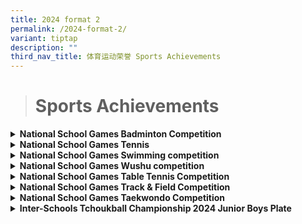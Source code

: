 ```yaml
---
title: 2024 format 2
permalink: /2024-format-2/
variant: tiptap
description: ""
third_nav_title: 体育运动荣誉 Sports Achievements
---
```

<blockquote>
<h1>Sports Achievements</h1>
</blockquote>
<div data-type="detailGroup" class="isomer-accordion isomer-accordion-white">
<details class="isomer-details">
<summary><strong>National School Games Badminton Competition</strong>
</summary>
<div data-type="detailsContent" class="isomer-details-content">
<h3></h3>
<table style="minWidth: 50px">
<colgroup>
<col>
<col>
</colgroup>
<tbody>
<tr>
<td rowspan="1" colspan="1">
<p><strong>Senior Girls League 1 - Top 8</strong>
</p>
</td>
<td rowspan="1" colspan="1">
<p></p>
</td>
</tr>
<tr>
<td rowspan="1" colspan="1">
<p>LEW YISHAN OLIVIA</p>
</td>
<td rowspan="1" colspan="1">
<p>P5-04</p>
</td>
</tr>
<tr>
<td rowspan="1" colspan="1">
<p>CHARLOTTE KOH SONGTING</p>
</td>
<td rowspan="1" colspan="1">
<p>P5-07</p>
</td>
</tr>
<tr>
<td rowspan="1" colspan="1">
<p>DESIREE LIAW JIA YI</p>
</td>
<td rowspan="1" colspan="1">
<p>P6-02</p>
</td>
</tr>
<tr>
<td rowspan="1" colspan="1">
<p>SHE RUIJIA GENN</p>
</td>
<td rowspan="1" colspan="1">
<p>P6-03</p>
</td>
</tr>
<tr>
<td rowspan="1" colspan="1">
<p>TEO ENG EN KACY</p>
</td>
<td rowspan="1" colspan="1">
<p>P6-03</p>
</td>
</tr>
<tr>
<td rowspan="1" colspan="1">
<p>CLAUDIA TAN YUN</p>
</td>
<td rowspan="1" colspan="1">
<p>P6-05</p>
</td>
</tr>
<tr>
<td rowspan="1" colspan="1">
<p>MILLIE SCHROEER</p>
</td>
<td rowspan="1" colspan="1">
<p>P6-05</p>
</td>
</tr>
<tr>
<td rowspan="1" colspan="1">
<p>XIAO RUIXI</p>
</td>
<td rowspan="1" colspan="1">
<p>P6-06</p>
</td>
</tr>
<tr>
<td rowspan="1" colspan="1">
<p>FIRENZ NG ZI EN</p>
</td>
<td rowspan="1" colspan="1">
<p>P6-07</p>
</td>
</tr>
<tr>
<td rowspan="1" colspan="1">
<p>KHOO TZE LING</p>
</td>
<td rowspan="1" colspan="1">
<p>P6-07</p>
</td>
</tr>
<tr>
<td rowspan="1" colspan="1">
<p>MILLA SIENNY CHAN</p>
</td>
<td rowspan="1" colspan="1">
<p>P6-07</p>
</td>
</tr>
<tr>
<td rowspan="1" colspan="1">
<p>YONG KAR YENG, ADA</p>
</td>
<td rowspan="1" colspan="1">
<p>P6-07</p>
</td>
</tr>
</tbody>
</table>
</div>
</details>
<details class="isomer-details">
<summary><strong>National School Games Tennis</strong>
</summary>
<div data-type="detailsContent" class="isomer-details-content">
<p></p>
<table style="minWidth: 50px">
<colgroup>
<col>
<col>
</colgroup>
<tbody>
<tr>
<td rowspan="1" colspan="1">
<p><strong>Senior Boys Champion</strong>
</p>
</td>
<td rowspan="1" colspan="1">
<p></p>
</td>
</tr>
<tr>
<td rowspan="1" colspan="1">
<p>Jiang Nuolin</p>
</td>
<td rowspan="1" colspan="1">
<p>P5-05</p>
</td>
</tr>
<tr>
<td rowspan="1" colspan="1">
<p><strong>Senior Boys League 2 - 3rd</strong>
</p>
</td>
<td rowspan="1" colspan="1">
<p></p>
</td>
</tr>
<tr>
<td rowspan="1" colspan="1">
<p>Chow Yann An</p>
</td>
<td rowspan="1" colspan="1">
<p>P5-07</p>
</td>
</tr>
</tbody>
</table>
</div>
</details>
<details class="isomer-details">
<summary><strong>National School Games Swimming competition</strong>
</summary>
<div data-type="detailsContent" class="isomer-details-content">
<p></p>
<table style="minWidth: 50px">
<colgroup>
<col>
<col>
</colgroup>
<tbody>
<tr>
<td rowspan="1" colspan="1">
<p><strong>200IM - 4th</strong>
</p>
<p><strong>50m Fly + 50m Back - 4th</strong>
</p>
<p><strong>50m Fly + 50m Free - 7th</strong>
</p>
</td>
<td rowspan="1" colspan="1">
<p></p>
</td>
</tr>
<tr>
<td rowspan="1" colspan="1">
<p>Low Kah Yen</p>
</td>
<td rowspan="1" colspan="1">
<p>P6-06</p>
</td>
</tr>
<tr>
<td rowspan="1" colspan="1">
<p><strong>200m Freestyle</strong>
</p>
</td>
<td rowspan="1" colspan="1">
<p></p>
</td>
</tr>
<tr>
<td rowspan="1" colspan="1">
<p>Rae Wang</p>
</td>
<td rowspan="1" colspan="1">
<p>P6-06</p>
</td>
</tr>
<tr>
<td rowspan="1" colspan="1">
<p><strong>50m Backstroke - 2nd</strong>
</p>
<p><strong>100 Backstroke - 3rd</strong>
</p>
<p><strong>50m Back + 50m Breaststroke - 3rd</strong>
</p>
<p><strong>50m &nbsp;&nbsp;Back + 50m Freestyle - 6th</strong>
</p>
</td>
<td rowspan="1" colspan="1">
<p></p>
</td>
</tr>
<tr>
<td rowspan="1" colspan="1">
<p>Ruth Beh</p>
</td>
<td rowspan="1" colspan="1">
<p>P5-05</p>
</td>
</tr>
<tr>
<td rowspan="1" colspan="1">
<p><strong>25m Backstroke - 3rd</strong>
</p>
<p><strong>25m Freestyle - 3rd</strong>
</p>
</td>
<td rowspan="1" colspan="1">
<p></p>
</td>
</tr>
<tr>
<td rowspan="1" colspan="1">
<p>Maxwell Taguchi</p>
</td>
<td rowspan="1" colspan="1">
<p>P4-05</p>
</td>
</tr>
<tr>
<td rowspan="1" colspan="1">
<p><strong>25m Butterfly - 8m</strong>
</p>
</td>
<td rowspan="1" colspan="1">
<p></p>
</td>
</tr>
<tr>
<td rowspan="1" colspan="1">
<p>Samuel Beh</p>
</td>
<td rowspan="1" colspan="1">
<p>P3-05</p>
</td>
</tr>
<tr>
<td rowspan="1" colspan="1">
<p><strong>50m Backstroke - 4th</strong>
</p>
<p><strong>50m Freestyle - 4th</strong>
</p>
</td>
<td rowspan="1" colspan="1">
<p></p>
</td>
</tr>
<tr>
<td rowspan="1" colspan="1">
<p>Krystal Huang</p>
</td>
<td rowspan="1" colspan="1">
<p>P2-06</p>
</td>
</tr>
</tbody>
</table>
</div>
</details>
<details class="isomer-details">
<summary><strong>National School Games Wushu competition</strong>
</summary>
<div data-type="detailsContent" class="isomer-details-content">
<p></p>
<table style="minWidth: 50px">
<colgroup>
<col>
<col>
</colgroup>
<tbody>
<tr>
<td rowspan="1" colspan="1">
<p><strong>五-Duan Chang Quan - 2nd</strong>
</p>
<p><strong>四-Duan Cudgel - 5th</strong>
</p>
<p><strong>四-Duan Broadsword - 5th</strong>
</p>
</td>
<td rowspan="1" colspan="1">
<p></p>
</td>
</tr>
<tr>
<td rowspan="1" colspan="1">
<p>Julius Soh Shen Yan</p>
</td>
<td rowspan="1" colspan="1">
<p>P1-09</p>
</td>
</tr>
<tr>
<td rowspan="1" colspan="1">
<p><strong>四-Duan Sword - 2nd</strong>
</p>
<p><strong>1st International Changquan - 4th</strong>
</p>
</td>
<td rowspan="1" colspan="1">
<p></p>
</td>
</tr>
<tr>
<td rowspan="1" colspan="1">
<p>Janelle Soh Chu Xian</p>
</td>
<td rowspan="1" colspan="1">
<p>P4-02</p>
</td>
</tr>
<tr>
<td rowspan="1" colspan="1">
<p><strong>1st International Nan Dao - 7th</strong>
</p>
<p><strong>五-Duan Nanquan - 7th</strong>
</p>
<p><strong>1st International Nan Gun - 2nd</strong>
</p>
</td>
<td rowspan="1" colspan="1">
<p></p>
</td>
</tr>
<tr>
<td rowspan="1" colspan="1">
<p>Andre Eiden Yeo</p>
</td>
<td rowspan="1" colspan="1">
<p>P4-04</p>
</td>
</tr>
<tr>
<td rowspan="1" colspan="1">
<p><strong>1st International Cudgel - 5th</strong>
</p>
</td>
<td rowspan="1" colspan="1">
<p></p>
</td>
</tr>
<tr>
<td rowspan="1" colspan="1">
<p>Puah Zheng Kai Isaac</p>
</td>
<td rowspan="1" colspan="1">
<p>P4-05</p>
</td>
</tr>
<tr>
<td rowspan="1" colspan="1">
<p><strong>四-Duan Cudgel - 3rd</strong>
</p>
</td>
<td rowspan="1" colspan="1">
<p></p>
</td>
</tr>
<tr>
<td rowspan="1" colspan="1">
<p>Ng Xin Le Makayla</p>
</td>
<td rowspan="1" colspan="1">
<p>P4-06</p>
</td>
</tr>
<tr>
<td rowspan="1" colspan="1">
<p><strong>四-Duan Cudgel - 6th</strong>
</p>
</td>
<td rowspan="1" colspan="1">
<p></p>
</td>
</tr>
<tr>
<td rowspan="1" colspan="1">
<p>Ng Hui Tai Javier</p>
</td>
<td rowspan="1" colspan="1">
<p>P4-06</p>
</td>
</tr>
<tr>
<td rowspan="1" colspan="1">
<p><strong>1st International Nandao - 3rd</strong>
</p>
</td>
<td rowspan="1" colspan="1">
<p></p>
</td>
</tr>
<tr>
<td rowspan="1" colspan="1">
<p>Chng Sze Han</p>
</td>
<td rowspan="1" colspan="1">
<p>P5-05</p>
</td>
</tr>
<tr>
<td rowspan="1" colspan="1">
<p><strong>五Duan Changquan - 4th</strong>
</p>
<p><strong>1st International Broadsword - 1st</strong>
</p>
<p><strong>五Duan Cudgel - 3rd</strong>
</p>
</td>
<td rowspan="1" colspan="1">
<p></p>
</td>
</tr>
<tr>
<td rowspan="1" colspan="1">
<p>Chia Ee Hsuen</p>
</td>
<td rowspan="1" colspan="1">
<p>P5-06</p>
</td>
</tr>
<tr>
<td rowspan="1" colspan="1">
<p><strong>42-Style Taijiquan - 4th</strong>
</p>
<p><strong>1st International spear - 5th</strong>
</p>
</td>
<td rowspan="1" colspan="1">
<p></p>
</td>
</tr>
<tr>
<td rowspan="1" colspan="1">
<p>Ng Yuting</p>
</td>
<td rowspan="1" colspan="1">
<p>P6-01</p>
</td>
</tr>
<tr>
<td rowspan="1" colspan="1">
<p><strong>1st International Nan Dao - 4th</strong>
</p>
<p><strong>1st International Nangun - 1st</strong>
</p>
<p><strong>1st International Nanquan - 1st</strong>
</p>
</td>
<td rowspan="1" colspan="1">
<p></p>
</td>
</tr>
<tr>
<td rowspan="1" colspan="1">
<p>Ng Ker Ning</p>
</td>
<td rowspan="1" colspan="1">
<p>P6-05</p>
</td>
</tr>
<tr>
<td rowspan="1" colspan="1">
<p><strong>五-Duan Spear - 1st</strong>
</p>
<p><strong>五-Duan Sword - 7th</strong>
</p>
</td>
<td rowspan="1" colspan="1">
<p></p>
</td>
</tr>
<tr>
<td rowspan="1" colspan="1">
<p>Chin Aelly</p>
</td>
<td rowspan="1" colspan="1">
<p>P6-06</p>
</td>
</tr>
<tr>
<td rowspan="1" colspan="1">
<p><strong>24-Style Taijiquan - 1st</strong>
</p>
<p><strong>32-Style Taijijian - 2nd</strong>
</p>
</td>
<td rowspan="1" colspan="1">
<p></p>
</td>
</tr>
<tr>
<td rowspan="1" colspan="1">
<p>Adele Tay</p>
</td>
<td rowspan="1" colspan="1">
<p>P6-06</p>
</td>
</tr>
<tr>
<td rowspan="1" colspan="1">
<p><strong>4-Duan Cudgel - 7th</strong>
</p>
</td>
<td rowspan="1" colspan="1">
<p></p>
</td>
</tr>
<tr>
<td rowspan="1" colspan="1">
<p>Ng Jian Hao Nathan</p>
</td>
<td rowspan="1" colspan="1">
<p>P6-07</p>
</td>
</tr>
<tr>
<td rowspan="1" colspan="1">
<p><strong>Group Quanshu - 7th</strong>
</p>
</td>
<td rowspan="1" colspan="1">
<p></p>
</td>
</tr>
<tr>
<td rowspan="1" colspan="1">
<p>Chia Ee Hsuen</p>
</td>
<td rowspan="1" colspan="1">
<p>P5-06</p>
</td>
</tr>
<tr>
<td rowspan="1" colspan="1">
<p>Ng Yu Ting</p>
</td>
<td rowspan="1" colspan="1">
<p>P6-01</p>
</td>
</tr>
<tr>
<td rowspan="1" colspan="1">
<p>Ng Ker Ning</p>
</td>
<td rowspan="1" colspan="1">
<p>P6-05</p>
</td>
</tr>
<tr>
<td rowspan="1" colspan="1">
<p>Chin Aelly</p>
</td>
<td rowspan="1" colspan="1">
<p>P6-06</p>
</td>
</tr>
<tr>
<td rowspan="1" colspan="1">
<p>Isabelle Tan Wen Lin</p>
</td>
<td rowspan="1" colspan="1">
<p>P6-06</p>
</td>
</tr>
<tr>
<td rowspan="1" colspan="1">
<p>Adele Tay Yu Xuan</p>
</td>
<td rowspan="1" colspan="1">
<p>P6-06</p>
</td>
</tr>
<tr>
<td rowspan="1" colspan="1">
<p>Cheong Rui Xuan Adia</p>
</td>
<td rowspan="1" colspan="1">
<p>P6-07</p>
</td>
</tr>
</tbody>
</table>
</div>
</details>
<details class="isomer-details">
<summary><strong>National School Games Table Tennis Competition</strong>
</summary>
<div data-type="detailsContent" class="isomer-details-content">
<table style="minWidth: 50px">
<colgroup>
<col>
<col>
</colgroup>
<tbody>
<tr>
<td rowspan="1" colspan="1">
<p><strong>Senior Girls League 1 - Top 6</strong>
</p>
</td>
<td rowspan="1" colspan="1">
<p></p>
</td>
</tr>
<tr>
<td rowspan="1" colspan="1">
<p>Goh Fann</p>
</td>
<td rowspan="1" colspan="1">
<p>P5-01</p>
</td>
</tr>
<tr>
<td rowspan="1" colspan="1">
<p>Megan Tan Shu Yu</p>
</td>
<td rowspan="1" colspan="1">
<p>P5-03</p>
</td>
</tr>
<tr>
<td rowspan="1" colspan="1">
<p>Pun Tze Jee</p>
</td>
<td rowspan="1" colspan="1">
<p>P5-04</p>
</td>
</tr>
<tr>
<td rowspan="1" colspan="1">
<p>Caroline Huo Chengyi</p>
</td>
<td rowspan="1" colspan="1">
<p>P5-05</p>
</td>
</tr>
<tr>
<td rowspan="1" colspan="1">
<p>Lezen Lim</p>
</td>
<td rowspan="1" colspan="1">
<p>P5-06</p>
</td>
</tr>
<tr>
<td rowspan="1" colspan="1">
<p>Yak Yen See Amanda</p>
</td>
<td rowspan="1" colspan="1">
<p>P5-06</p>
</td>
</tr>
<tr>
<td rowspan="1" colspan="1">
<p>Clara Tan Ying Xuan</p>
</td>
<td rowspan="1" colspan="1">
<p>P6-01</p>
</td>
</tr>
<tr>
<td rowspan="1" colspan="1">
<p>Tay Rui Yi Rae</p>
</td>
<td rowspan="1" colspan="1">
<p>P6-05</p>
</td>
</tr>
<tr>
<td rowspan="1" colspan="1">
<p>Chin Shin Lin Geraine</p>
</td>
<td rowspan="1" colspan="1">
<p>P6-07</p>
</td>
</tr>
<tr>
<td rowspan="1" colspan="1">
<p>Han Jie En</p>
</td>
<td rowspan="1" colspan="1">
<p>P6-07</p>
</td>
</tr>
</tbody>
</table>
<table style="minWidth: 50px">
<colgroup>
<col>
<col>
</colgroup>
<tbody>
<tr>
<td rowspan="1" colspan="2">
<p><strong>Senior Boys League 1 - 2nd</strong>
</p>
</td>
</tr>
<tr>
<td rowspan="1" colspan="1">
<p>Ang Ray Teng</p>
</td>
<td rowspan="1" colspan="1">
<p>P5-05</p>
</td>
</tr>
<tr>
<td rowspan="1" colspan="1">
<p>Tilden Seow Zhi Xuan</p>
</td>
<td rowspan="1" colspan="1">
<p>P5-05</p>
</td>
</tr>
<tr>
<td rowspan="1" colspan="1">
<p>Liu Xingfang</p>
</td>
<td rowspan="1" colspan="1">
<p>P5-06</p>
</td>
</tr>
<tr>
<td rowspan="1" colspan="1">
<p>Neo Cheng Ming</p>
</td>
<td rowspan="1" colspan="1">
<p>P5-06</p>
</td>
</tr>
<tr>
<td rowspan="1" colspan="1">
<p>Tang Yujing Owen</p>
</td>
<td rowspan="1" colspan="1">
<p>P5-06</p>
</td>
</tr>
<tr>
<td rowspan="1" colspan="1">
<p>Tan Ruixiang</p>
</td>
<td rowspan="1" colspan="1">
<p>P5-07</p>
</td>
</tr>
<tr>
<td rowspan="1" colspan="1">
<p>Ean Villanueva</p>
</td>
<td rowspan="1" colspan="1">
<p>P6-01</p>
</td>
</tr>
<tr>
<td rowspan="1" colspan="1">
<p>Lee Kai Zhe Leroy</p>
</td>
<td rowspan="1" colspan="1">
<p>P6-02</p>
</td>
</tr>
<tr>
<td rowspan="1" colspan="1">
<p>Micaiah Ignatius Ong Fang Shao</p>
</td>
<td rowspan="1" colspan="1">
<p>P6-02</p>
</td>
</tr>
<tr>
<td rowspan="1" colspan="1">
<p>Lim Kaijie Travis</p>
</td>
<td rowspan="1" colspan="1">
<p>P6-04</p>
</td>
</tr>
<tr>
<td rowspan="1" colspan="1">
<p>Jordan Luo Zhi Heng</p>
</td>
<td rowspan="1" colspan="1">
<p>P6-05</p>
</td>
</tr>
<tr>
<td rowspan="1" colspan="1">
<p>Noah Pang Yu Hern</p>
</td>
<td rowspan="1" colspan="1">
<p>P6-05</p>
</td>
</tr>
<tr>
<td rowspan="1" colspan="1">
<p>Tay Hong Lip</p>
</td>
<td rowspan="1" colspan="1">
<p>P6-05</p>
</td>
</tr>
<tr>
<td rowspan="1" colspan="1">
<p>Ryan Yong Shern Hau</p>
</td>
<td rowspan="1" colspan="1">
<p>P6-07</p>
</td>
</tr>
</tbody>
</table>
</div>
</details>
<details class="isomer-details">
<summary><strong>National School Games Track &amp; Field Competition</strong>
</summary>
<div data-type="detailsContent" class="isomer-details-content">
<table style="minWidth: 50px">
<colgroup>
<col>
<col>
</colgroup>
<tbody>
<tr>
<td rowspan="1" colspan="1">
<p><strong>Junior Boys 60M - 4th</strong>
</p>
</td>
<td rowspan="1" colspan="1">
<p></p>
</td>
</tr>
<tr>
<td rowspan="1" colspan="1">
<p>CHOW HOONG AN</p>
</td>
<td rowspan="1" colspan="1">
<p>P3-06</p>
</td>
</tr>
<tr>
<td rowspan="1" colspan="1">
<p><strong>Junior Boys Shot Put - 3rd</strong>
</p>
<p><strong>4x50M relay - 3rd</strong>
</p>
</td>
<td rowspan="1" colspan="1">
<p></p>
</td>
</tr>
<tr>
<td rowspan="1" colspan="1">
<p>KUAH JING YAO CAIUS</p>
</td>
<td rowspan="1" colspan="1">
<p>P5-01</p>
</td>
</tr>
<tr>
<td rowspan="1" colspan="1">
<p><strong>Junior Boys 80M - 2nd</strong>
</p>
<p><strong>Long Jump - 3rd</strong>
</p>
<p><strong>4x50M relay - 3rd</strong>
</p>
</td>
<td rowspan="1" colspan="1">
<p></p>
</td>
</tr>
<tr>
<td rowspan="1" colspan="1">
<p>ANTON WONG WEI ZHE</p>
</td>
<td rowspan="1" colspan="1">
<p>P5-04</p>
</td>
</tr>
<tr>
<td rowspan="1" colspan="1">
<p><strong>Junior Boys 80M -7th</strong>
</p>
<p><strong>4x50M relay - 3rd</strong>
</p>
</td>
<td rowspan="1" colspan="1">
<p></p>
</td>
</tr>
<tr>
<td rowspan="1" colspan="1">
<p>CHOW YANN AN</p>
</td>
<td rowspan="1" colspan="1">
<p>P5-07</p>
</td>
</tr>
<tr>
<td rowspan="1" colspan="1">
<p><strong>Junior Boys Long Jump - 1st</strong>
</p>
<p><strong>60M hurdles - 8th</strong>
</p>
<p><strong>4x50M relay - 3rd</strong>
</p>
</td>
<td rowspan="1" colspan="1">
<p></p>
</td>
</tr>
<tr>
<td rowspan="1" colspan="1">
<p>LEOW JING XIANG REYES</p>
</td>
<td rowspan="1" colspan="1">
<p>P5-07</p>
</td>
</tr>
<tr>
<td rowspan="1" colspan="1">
<p><strong>Senior Girls 200M - 2nd</strong>
</p>
</td>
<td rowspan="1" colspan="1">
<p></p>
</td>
</tr>
<tr>
<td rowspan="1" colspan="1">
<p>RITA MENELLA</p>
</td>
<td rowspan="1" colspan="1">
<p>P6-02</p>
</td>
</tr>
<tr>
<td rowspan="1" colspan="1">
<p><strong>Senior Girls Vertical Jump - 6th</strong>
</p>
<p><strong>80M - 6th</strong>
</p>
</td>
<td rowspan="1" colspan="1">
<p></p>
</td>
</tr>
<tr>
<td rowspan="1" colspan="1">
<p>EGAPHYA KOH NING XUAN</p>
</td>
<td rowspan="1" colspan="1">
<p>P6-05</p>
</td>
</tr>
</tbody>
</table>
</div>
</details>
<details class="isomer-details">
<summary><strong>National School Games Taekwondo Competition</strong>
</summary>
<div data-type="detailsContent" class="isomer-details-content">
<p></p>
<table style="minWidth: 50px">
<colgroup>
<col>
<col>
</colgroup>
<tbody>
<tr>
<td rowspan="1" colspan="1">
<p><strong>Junior Girls Yellow 8, 2nd</strong>
</p>
</td>
<td rowspan="1" colspan="1">
<p></p>
</td>
</tr>
<tr>
<td rowspan="1" colspan="1">
<p>SOON YU LIN JOLENE</p>
</td>
<td rowspan="1" colspan="1">
<p>P3-02</p>
</td>
</tr>
<tr>
<td rowspan="1" colspan="1">
<p><strong>Senior Girls Red 1, 4th</strong>
</p>
</td>
<td rowspan="1" colspan="1">
<p></p>
</td>
</tr>
<tr>
<td rowspan="1" colspan="1">
<p>CHRYSTELLE SEE (SHI YU XIN)</p>
</td>
<td rowspan="1" colspan="1">
<p>P5-07</p>
</td>
</tr>
<tr>
<td rowspan="1" colspan="1">
<p><strong>Senior Girls Poom 1, 1st</strong>
</p>
<p><strong>Senior Girls Poom Belt Under 38kg, 2nd</strong>
</p>
</td>
<td rowspan="1" colspan="1">
<p></p>
</td>
</tr>
<tr>
<td rowspan="1" colspan="1">
<p>TAY XIN YI, ARYEL</p>
</td>
<td rowspan="1" colspan="1">
<p>P6-02</p>
</td>
</tr>
<tr>
<td rowspan="1" colspan="1">
<p><strong>Senior Boys Poom 1, 7th</strong>
</p>
<p><strong>Senior Boys Poom Belt Under 34kg, 5th to 8th</strong>
</p>
</td>
<td rowspan="1" colspan="1">
<p></p>
</td>
</tr>
<tr>
<td rowspan="1" colspan="1">
<p>LAI EN BO EVZEN</p>
</td>
<td rowspan="1" colspan="1">
<p>P6-04</p>
</td>
</tr>
<tr>
<td rowspan="1" colspan="1">
<p><strong>Senior Girls Poom 2, 7th</strong>
</p>
</td>
<td rowspan="1" colspan="1">
<p></p>
</td>
</tr>
<tr>
<td rowspan="1" colspan="1">
<p>MILLIE SCHROEER</p>
</td>
<td rowspan="1" colspan="1">
<p>P6-05</p>
</td>
</tr>
<tr>
<td rowspan="1" colspan="1">
<p><strong>Senior Boys Green 5, 5th</strong>
</p>
</td>
<td rowspan="1" colspan="1">
<p></p>
</td>
</tr>
<tr>
<td rowspan="1" colspan="1">
<p>NATHANIEL LOH KENG HUNG</p>
</td>
<td rowspan="1" colspan="1">
<p>P6-05</p>
</td>
</tr>
</tbody>
</table>
</div>
</details>
<details class="isomer-details">
<summary><strong>Inter-Schools Tchoukball Championship 2024 Junior Boys Plate</strong>
</summary>
<div data-type="detailsContent" class="isomer-details-content">
<table style="minWidth: 50px">
<colgroup>
<col>
<col>
</colgroup>
<tbody>
<tr>
<td rowspan="1" colspan="1">
<p>Lai Yu En</p>
</td>
<td rowspan="1" colspan="1">
<p>P4-01</p>
</td>
</tr>
<tr>
<td rowspan="1" colspan="1">
<p>Kyan Tan Kai Yan</p>
</td>
<td rowspan="1" colspan="1">
<p>P4-04</p>
</td>
</tr>
<tr>
<td rowspan="1" colspan="1">
<p>Tan Long Zheng</p>
</td>
<td rowspan="1" colspan="1">
<p>P4-04</p>
</td>
</tr>
<tr>
<td rowspan="1" colspan="1">
<p>Daven Goh Min Xu</p>
</td>
<td rowspan="1" colspan="1">
<p>P5-01</p>
</td>
</tr>
<tr>
<td rowspan="1" colspan="1">
<p>Ng Kai Le Max</p>
</td>
<td rowspan="1" colspan="1">
<p>P5-04</p>
</td>
</tr>
<tr>
<td rowspan="1" colspan="1">
<p>Choong Caleb</p>
</td>
<td rowspan="1" colspan="1">
<p>P5-06</p>
</td>
</tr>
<tr>
<td rowspan="1" colspan="1">
<p>Kee Quan Heng</p>
</td>
<td rowspan="1" colspan="1">
<p>P5-07</p>
</td>
</tr>
</tbody>
</table>
</div>
</details>
</div>
<p></p>